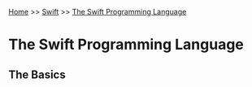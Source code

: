 [Home](../../README.md) >> [Swift](../../README.md#swift) >> [The Swift Programming Language](./README.md)

# The Swift Programming Language

## The Basics
